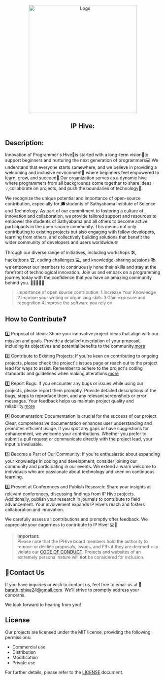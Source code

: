 <div align="center">
    <img src="https://cdn.discordapp.com/attachments/1213544531778338843/1217724962425667705/logo.png" width="350" height="350" alt="Logo"/>
    </a>
    <br/>
    <p><h2>IP Hive: </h2></p>
    <p align="center">
</p>
    <p></p>
</div>

## Description:
Innovation of Programmer's Hive🐝is started with a long-term vision🌟to support beginners and nurturing the next generation
of programmers💻.We understand that everyone starts somewhere, and we believe in providing a welcoming and inclusive environment🤝 where beginners feel empowered to learn, grow, and succeed🌱.Our organization serves as a dynamic hive where programmers from all backgrounds come together to share ideas💡,collaborate on projects, and push the boundaries of technology🚀.

We recognize the unique potential and importance of open-source contribution, especially for 🎓students of Sathyabama Institute of Science and Technology. As part of our commitment to fostering a culture of innovation and collaboration, we provide tailored support and resources to empower the students of Sathyabama and all others to become active participants in the open-source community. This means not only contributing to existing projects but also engaging with fellow developers, learning from others, and collectively building solutions that benefit the wider community of developers and users worldwide.🌐

Through our diverse range of initiatives, including workshops 🛠️, hackathons 🏆, coding challenges 💻, and knowledge-sharing sessions 📚, we empower our members to continuously hone their skills and stay at the forefront of technological innovation. Join us and embark on a programming journey today with the confidence that you have an amazing community behind you. 🚀👨‍💻👩‍💻

>importance of open source contribution:
>1.Increase Your Knowledge
>2.Improve your writing or organizing skills
>3.Gain exposure and recognition
>4.improve the software you rely on

## How to Contribute❓️

1️⃣ Proposal of Ideas: Share your innovative project ideas that align with our mission and goals. Provide a detailed description of your proposal, including its objectives and potential benefits to the community.[more](https://github.com/ip-hive-24/.github/blob/main/CONTRIBUTORS.md#proposal)

2️⃣ Contribute to Existing Projects: If you're keen on contributing to ongoing projects, please check the project's issues page or reach out to the project lead for ways to assist. Remember to adhere to the project's coding standards and guidelines when making alterations.[more](https://github.com/ip-hive-24/.github/blob/main/CONTRIBUTORS.md#Pull-Requests)

3️⃣ Report Bugs: If you encounter any bugs or issues while using our projects, please report them promptly. Provide detailed descriptions of the bugs, steps to reproduce them, and any relevant screenshots or error messages. Your feedback helps us maintain project quality and reliability.[more](https://github.com/ip-hive-24/.github/blob/main/CONTRIBUTORS.md#Tssues)

4️⃣ Documentation: Documentation is crucial for the success of our project. Clear, comprehensive documentation enhances user understanding and promotes efficient usage. If you spot any gaps or have suggestions for enhancement, we welcome your contributions. Whether you prefer to submit a pull request or communicate directly with the project lead, your input is invaluable.

5️⃣ Become a Part of Our Community: If you're enthusiastic about expanding your knowledge in coding and development, consider joining our community and participating in our events. We extend a warm welcome to individuals who are passionate about technology and keen on continuous learning.

6️⃣ Present at Conferences and Publish Research: Share your insights at relevant conferences, discussing findings from IP Hive projects. Additionally, publish your research in journals to contribute to field advancement. Your involvement expands IP Hive's reach and fosters collaboration and innovation.

We carefully assess all contributions and promptly offer feedback. We appreciate your eagerness to contribute to IP Hive! 💻🙌

> **Important:** <br>
> Please note that the IPHive board members hold the authority to remove or decline proposals, issues, and PRs if they are deemed > to violate our [CODE OF CONDUCT](https://github.com/ip-hive-24/.github/blob/main/CODEOFCONDUCT.md). Projects and websites of an extremely personal nature will **not** be considered for inclusion.

## 📧Contact Us
If you have inquiries or wish to contact us, feel free to email us at 📩 barath.iphive24@gmail.com. We'll strive to promptly address your concerns.

We look forward to hearing from you!

## License
Our projects are licensed under the MIT license, providing the following permissions:

- Commercial use
- Distribution
- Modification
- Private use

For further details, please refer to the [LICENSE](https://github.com/ip-hive-24/.github/blob/main/LICENSE.md) document.
